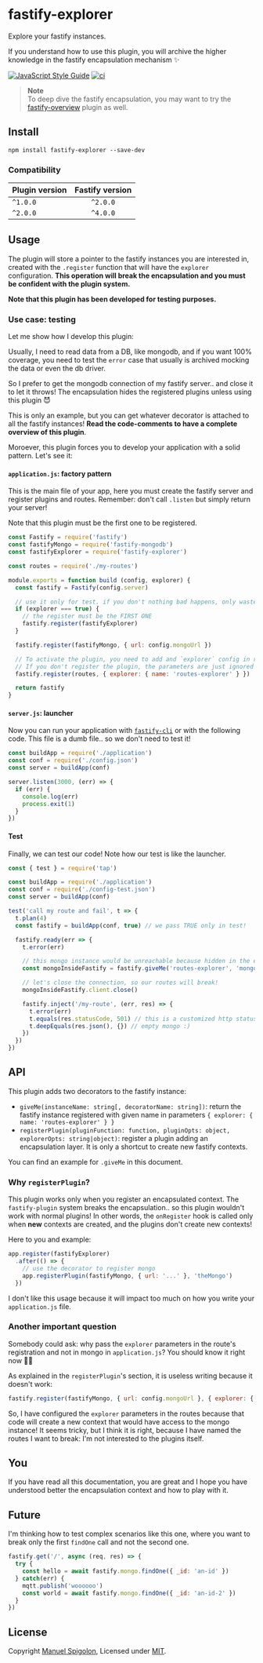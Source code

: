 # fastify-explorer
Explore your fastify instances.

If you understand how to use this plugin, you will archive the higher knowledge in the fastify encapsulation mechanism ✨

[![JavaScript Style Guide](https://img.shields.io/badge/code_style-standard-brightgreen.svg)](https://standardjs.com)
[![ci](https://github.com/Eomm/fastify-explorer/actions/workflows/ci.yml/badge.svg)](https://github.com/Eomm/fastify-explorer/actions/workflows/ci.yml)

> **Note**  
> To deep dive the fastify encapsulation, you may want to try the [fastify-overview](https://github.com/Eomm/fastify-overview) plugin as well.

## Install

```
npm install fastify-explorer --save-dev
```

### Compatibility

| Plugin version | Fastify version |
| ------------- |:---------------:|
| `^1.0.0` | `^2.0.0` |
| `^2.0.0` | `^4.0.0` |


## Usage

The plugin will store a pointer to the fastify instances you are interested in, created with the `.register` function that will have the `explorer` configuration.
__This operation will break the encapsulation and you must be confident with the plugin system.__

**Note that this plugin has been developed for testing purposes.**


### Use case: testing

Let me show how I develop this plugin:

Usually, I need to read data from a DB, like mongodb, and if you want 100% coverage, you need to
test the `error` case that usually is archived mocking the data or even the db driver.

So I prefer to get the mongodb connection of my fastify server.. and close it to let it throws!
The encapsulation hides the registered plugins unless using this plugin 😈

This is only an example, but you can get whatever decorator is attached to all the fastify instances!
**Read the code-comments to have a complete overview of this plugin**.

Moroever, this plugin forces you to develop your application with a solid pattern. Let's see it:

#### `application.js`: factory pattern

This is the main file of your app, here you must create the fastify server and register plugins and routes.
Remember: don't call `.listen` but simply return your server!

Note that this plugin must be the first one to be registered.


```js
const Fastify = require('fastify')
const fastifyMongo = require('fastify-mongodb')
const fastifyExplorer = require('fastify-explorer')

const routes = require('./my-routes')

module.exports = function build (config, explorer) {
  const fastify = Fastify(config.server)

  // use it only for test. if you don't nothing bad happens, only waste of RAM
  if (explorer === true) {
    // the register must be the FIRST ONE
    fastify.register(fastifyExplorer)
  }

  fastify.register(fastifyMongo, { url: config.mongoUrl })

  // To activate the plugin, you need to add and `explorer` config in registration phase
  // If you don't register the plugin, the parameters are just ignored
  fastify.register(routes, { explorer: { name: 'routes-explorer' } })

  return fastify
}
```

#### `server.js`: launcher

Now you can run your application with [`fastify-cli`](https://github.com/fastify/fastify-cli/) or with the following code.
This file is a dumb file.. so we don't need to test it!

```js
const buildApp = require('./application')
const conf = require('./config.json') 
const server = buildApp(conf)

server.listen(3000, (err) => {
  if (err) {
    console.log(err)
    process.exit(1)
  }
})
```

#### Test

Finally, we can test our code!
Note how our test is like the launcher.

```js
const { test } = require('tap')

const buildApp = require('./application')
const conf = require('./config-test.json') 
const server = buildApp(conf)

test('call my route and fail', t => {
  t.plan(4)
  const fastify = buildApp(conf, true) // we pass TRUE only in test!

  fastify.ready(err => {
    t.error(err)

    // this mongo instance would be unreachable because hidden in the encapsulated context
    const mongoInsideFastify = fastify.giveMe('routes-explorer', 'mongo')

    // let's close the connection, so our routes will break!
    mongoInsideFastify.client.close()

    fastify.inject('/my-route', (err, res) => {
      t.error(err)
      t.equals(res.statusCode, 501) // this is a customized http status code
      t.deepEquals(res.json(), {}) // empty mongo :)
    })
  })
})
```


## API

This plugin adds two decorators to the fastify instance:

- `giveMe(instanceName: string[, decoratorName: string])`: return the fastify instance registered with given name in parameters `{ explorer: { name: 'routes-explorer' } }`
- `registerPlugin(pluginFunction: function, pluginOpts: object, explorerOpts: string|object)`: register a plugin adding an encapsulation layer. It is only a shortcut to create new fastify contexts.

You can find an example for `.giveMe` in this document.

### Why `registerPlugin`?

This plugin works only when you register an encapsulated context. The `fastify-plugin` system breaks the encapsulation.. so this plugin wouldn't work with normal plugins!
In other words, the `onRegister` hook is called only when **new** contexts are created, and the plugins don't create new contexts!

Here to you and example:

```js
app.register(fastifyExplorer)
  .after(() => {
    // use the decorator to register mongo
    app.registerPlugin(fastifyMongo, { url: '...' }, 'theMongo')
  })
```

I don't like this usage because it will impact too much on how you write your `application.js` file.


### Another important question

Somebody could ask: why pass the `explorer` parameters in the route's registration and not in mongo in `application.js`?
You should know it right now 👎🏼

As explained in the `registerPlugin`'s section, it is useless writing because it doesn't work:

```js
fastify.register(fastifyMongo, { url: config.mongoUrl }, { explorer: { name: 'mongo-code' } })
```

So, I have configured the `explorer` parameters in the routes because that code will create a new context that would have access to the mongo instance!
It seems tricky, but I think it is right, because I have named the routes I want to break: I'm not interested to the plugins itself.


## You

If you have read all this documentation, you are great and I hope you have understood better the encapsulation context and how to play with it.


## Future

I'm thinking how to test complex scenarios like this one, where you want to break only the first `findOne` call and not the second one.

```js
fastify.get('/', async (req, res) => {
  try {
    const hello = await fastify.mongo.findOne({ _id: 'an-id' })
  } catch(err) {
    mqtt.publish('woooooo')
    const world = await fastify.mongo.findOne({ _id: 'an-id-2' })
  }
})
```


## License

Copyright [Manuel Spigolon](https://github.com/Eomm), Licensed under [MIT](./LICENSE).
